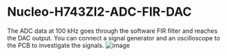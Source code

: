 # Nucleo-H743ZI2-ADC-FIR-DAC
The ADC data at 100 kHz goes through the software FIR filter and reaches the DAC output.
You can connect a signal generator and an oscilloscope to the PCB to investigate the signals.
![image](https://github.com/user-attachments/assets/e9628bcb-fa8d-420a-b091-eef1030bedeb)
